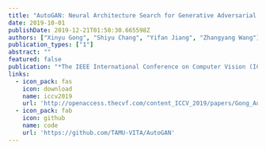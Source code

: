 ```yaml
---
title: "AutoGAN: Neural Architecture Search for Generative Adversarial Networks"
date: 2019-10-01
publishDate: 2019-12-21T01:50:30.665598Z
authors: ["Xinyu Gong", "Shiyu Chang", "Yifan Jiang", "Zhangyang Wang"]
publication_types: ["1"]
abstract: ""
featured: false
publication: "*The IEEE International Conference on Computer Vision (ICCV)*"
links:
  - icon_pack: fas
    icon: download
    name: iccv2019
    url: 'http://openaccess.thecvf.com/content_ICCV_2019/papers/Gong_AutoGAN_Neural_Architecture_Search_for_Generative_Adversarial_Networks_ICCV_2019_paper.pdf'
  - icon_pack: fab
    icon: github
    name: code
    url: 'https://github.com/TAMU-VITA/AutoGAN'
---
```


